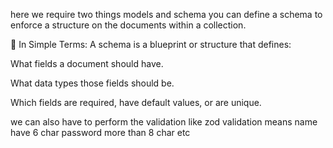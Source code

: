 here we require two things models and schema
 you can define a schema to enforce a structure on the documents within a collection.

📖 In Simple Terms:
A schema is a blueprint or structure that defines:

What fields a document should have.

What data types those fields should be.

Which fields are required, have default values, or are unique.

we can also have to perform the validation like zod validation means name have 6 char password more than 8 char etc
